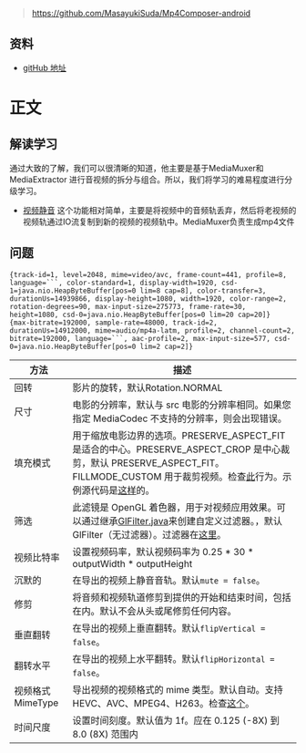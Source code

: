 > https://github.com/MasayukiSuda/Mp4Composer-android
## 资料
* [gitHub 地址](https://github.com/MasayukiSuda/Mp4Composer-android) 
# 正文 
## 解读学习
通过大致的了解，我们可以很清晰的知道，他主要是基于MediaMuxer和MediaExtractor 进行音视频的拆分与组合。所以，我们将学习的难易程度进行分级学习。

* [视频静音]((一)视频静音实现.md) 这个功能相对简单，主要是将视频中的音频轨丢弃，然后将老视频的视频轨通过IO流复制到新的视频的视频轨中。MediaMuxer负责生成mp4文件




## 问题
````aidl
{track-id=1, level=2048, mime=video/avc, frame-count=441, profile=8, language=```, color-standard=1, display-width=1920, csd-1=java.nio.HeapByteBuffer[pos=0 lim=8 cap=8], color-transfer=3, durationUs=14939866, display-height=1080, width=1920, color-range=2, rotation-degrees=90, max-input-size=275773, frame-rate=30, height=1080, csd-0=java.nio.HeapByteBuffer[pos=0 lim=20 cap=20]}
{max-bitrate=192000, sample-rate=48000, track-id=2, durationUs=14912000, mime=audio/mp4a-latm, profile=2, channel-count=2, bitrate=192000, language=```, aac-profile=2, max-input-size=577, csd-0=java.nio.HeapByteBuffer[pos=0 lim=2 cap=2]}

````

| 方法             | 描述                                                         |
| ---------------- | ------------------------------------------------------------ |
| 回转             | 影片的旋转，默认Rotation.NORMAL                              |
| 尺寸             | 电影的分辨率，默认与 src 电影的分辨率相同。如果您指定 MediaCodec 不支持的分辨率，则会出现错误。 |
| 填充模式         | 用于缩放电影边界的选项。PRESERVE_ASPECT_FIT 是适合的中心。PRESERVE_ASPECT_CROP 是中心裁剪，默认 PRESERVE_ASPECT_FIT。 FILLMODE_CUSTOM 用于裁剪视频。检查[此](https://github.com/MasayukiSuda/Mp4Composer-android/blob/master/art/fillmode_custom.gif)行为。示例源代码是[这样](https://github.com/MasayukiSuda/Mp4Composer-android/blob/master/sample/src/main/java/com/daasuu/sample/FillModeCustomActivity.java)的。 |
| 筛选             | 此滤镜是 OpenGL 着色器，用于对视频应用效果。可以通过继承[GlFilter.java](https://github.com/MasayukiSuda/Mp4Composer-android/blob/master/mp4compose/src/main/java/com/daasuu/mp4compose/filter/GlFilter.java)来创建自定义过滤器。，默认GlFilter（无过滤器）。过滤器在[这里](https://github.com/MasayukiSuda/Mp4Composer-android/tree/master/mp4compose/src/main/java/com/daasuu/mp4compose/filter)。 |
| 视频比特率       | 设置视频码率，默认视频码率为 0.25 * 30 * outputWidth * outputHeight |
| 沉默的           | 在导出的视频上静音音轨。默认`mute = false`。                 |
| 修剪             | 将音频和视频轨道修剪到提供的开始和结束时间，包括在内。默认不会从头或尾修剪任何内容。 |
| 垂直翻转         | 在导出的视频上垂直翻转。默认`flipVertical = false`。         |
| 翻转水平         | 在导出的视频上水平翻转。默认`flipHorizontal = false`。       |
| 视频格式MimeType | 导出视频的视频格式的 mime 类型。默认自动。支持 HEVC、AVC、MPEG4、H263。检查[这个](https://github.com/MasayukiSuda/Mp4Composer-android/blob/master/mp4compose/src/main/java/com/daasuu/mp4compose/VideoFormatMimeType.java)。 |
| 时间尺度         | 设置时间刻度。默认值为 1f。应在 0.125 (-8X) 到 8.0 (8X) 范围内 |

